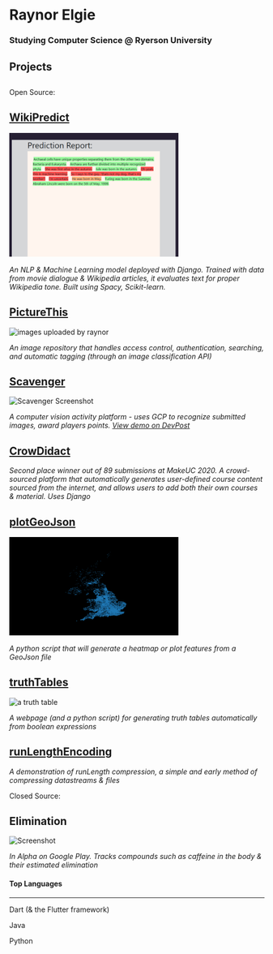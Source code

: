 # Raynor Elgie

### Studying Computer Science @ Ryerson University




## Projects

##
Open Source:

## [WikiPredict](https://raynorelgie.com/django/wikipredict/entry)
<img src="https://raw.githubusercontent.com/RayElg/WikiPredict/main/wikipredict.png" alt="Prediction report" width=334 height="244">

  *An NLP & Machine Learning model deployed with Django. Trained with data from movie dialogue & Wikipedia articles, it evaluates text for proper Wikipedia tone. Built using Spacy, Scikit-learn.*

## [PictureThis](https://github.com/RayElg/PictureThis)  
<img src="https://camo.githubusercontent.com/8459220394003d3a0934d131c116393c18f4bd4e9a6dc0af818317eb9487ccff/68747470733a2f2f692e696d6775722e636f6d2f6b61376c7a554b2e706e67" alt="images uploaded by raynor" width="500" height="250">

 *An image repository that handles access control, authentication, searching, and automatic tagging (through an image classification API)*

## [Scavenger](https://devpost.com/software/scavenger-y3lmu4)
<img src="https://challengepost-s3-challengepost.netdna-ssl.com/photos/production/software_photos/001/347/914/datas/gallery.jpg" alt="Scavenger Screenshot" width="165" height="349">

 *A computer vision activity platform - uses GCP to recognize submitted images, award players points.*
 *[View demo on DevPost](https://devpost.com/software/scavenger-y3lmu4)*

## [CrowDidact](https://github.com/RayElg/crowDidact)

  *Second place winner out of 89 submissions at MakeUC 2020.*
  *A crowd-sourced platform that automatically generates user-defined course content sourced from the internet, and allows users to add both their own courses & material. Uses Django*

## [plotGeoJson](https://github.com/RayElg/plotGeoJson)
<img src="https://raw.githubusercontent.com/RayElg/plotGeoJson/master/justDots.png" alt="plotmap" width="334" height="194">

  *A python script that will generate a heatmap or plot features from a GeoJson file*

## [truthTables](https://github.com/RayElg/truthTables)

<img src="https://camo.githubusercontent.com/670437c436cc82ad68e1cf5660aa517809b8dc76/68747470733a2f2f692e696d6775722e636f6d2f493047355177632e706e67" alt="a truth table" width="257" height="194">

  *A webpage (and a python script) for generating truth tables automatically from boolean expressions*

## [runLengthEncoding](https://github.com/RayElg/runLengthEncoding)

  *A demonstration of runLength compression, a simple and early method of compressing datastreams & files*

Closed Source:

## Elimination

<img src="https://i.imgur.com/diRvQsH.png" alt="Screenshot" width="165" height="349">

  *In Alpha on Google Play. Tracks compounds such as caffeine in the body & their estimated elimination*

#### Top Languages

---

Dart (& the Flutter framework)

Java

Python
